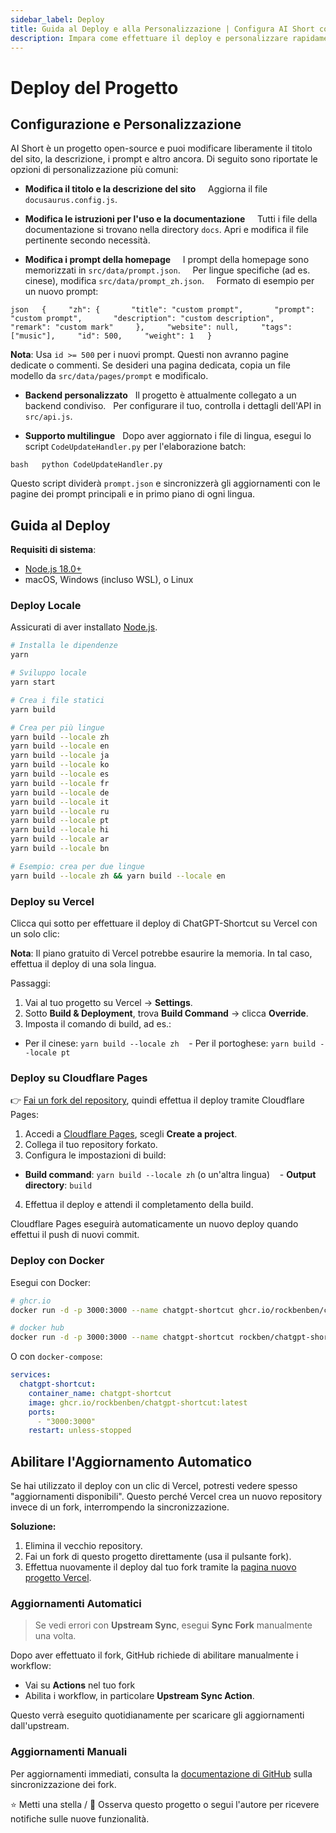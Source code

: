 ```yaml
---
sidebar_label: Deploy
title: Guida al Deploy e alla Personalizzazione | Configura AI Short con Facilità
description: Impara come effettuare il deploy e personalizzare rapidamente il tuo progetto AI Short. Questa guida copre Vercel, Cloudflare, Docker e il deploy locale, oltre a come modificare i contenuti e abilitare gli aggiornamenti automatici.
---
```


# Deploy del Progetto

## Configurazione e Personalizzazione

AI Short è un progetto open-source e puoi modificare liberamente il titolo del sito, la descrizione, i prompt e altro ancora. Di seguito sono riportate le opzioni di personalizzazione più comuni:

- **Modifica il titolo e la descrizione del sito**  
    Aggiorna il file `docusaurus.config.js`.

- **Modifica le istruzioni per l'uso e la documentazione**  
    Tutti i file della documentazione si trovano nella directory `docs`. Apri e modifica il file pertinente secondo necessità.

- **Modifica i prompt della homepage**  
    I prompt della homepage sono memorizzati in `src/data/prompt.json`.  
    Per lingue specifiche (ad es. cinese), modifica `src/data/prompt_zh.json`.  
    Formato di esempio per un nuovo prompt:

`json
  {
    "zh": {
      "title": "custom prompt",
      "prompt": "custom prompt",
      "description": "custom description",
      "remark": "custom mark"
    },
    "website": null,
    "tags": ["music"],
    "id": 500,
    "weight": 1
  }
  `

**Nota**: Usa `id >= 500` per i nuovi prompt. Questi non avranno pagine dedicate o commenti.
Se desideri una pagina dedicata, copia un file modello da `src/data/pages/prompt` e modificalo.

- **Backend personalizzato**
    Il progetto è attualmente collegato a un backend condiviso.
    Per configurare il tuo, controlla i dettagli dell'API in `src/api.js`.

- **Supporto multilingue**
    Dopo aver aggiornato i file di lingua, esegui lo script `CodeUpdateHandler.py` per l'elaborazione batch:

`bash
  python CodeUpdateHandler.py
  `

Questo script dividerà `prompt.json` e sincronizzerà gli aggiornamenti con le pagine dei prompt principali e in primo piano di ogni lingua.

## Guida al Deploy

**Requisiti di sistema**:

- [Node.js 18.0+](https://nodejs.org/)
- macOS, Windows (incluso WSL), o Linux

### Deploy Locale

Assicurati di aver installato [Node.js](https://nodejs.org/).

```bash
# Installa le dipendenze
yarn

# Sviluppo locale
yarn start

# Crea i file statici
yarn build

# Crea per più lingue
yarn build --locale zh
yarn build --locale en
yarn build --locale ja
yarn build --locale ko
yarn build --locale es
yarn build --locale fr
yarn build --locale de
yarn build --locale it
yarn build --locale ru
yarn build --locale pt
yarn build --locale hi
yarn build --locale ar
yarn build --locale bn

# Esempio: crea per due lingue
yarn build --locale zh && yarn build --locale en
```

### Deploy su Vercel

Clicca qui sotto per effettuare il deploy di ChatGPT-Shortcut su Vercel con un solo clic:

[](https://vercel.com/new/clone?repository-url=https%3A%2F%2Fgithub.com%2Frockbenben%2FChatGPT-Shortcut%2Ftree%2Fmain)

**Nota**: Il piano gratuito di Vercel potrebbe esaurire la memoria. In tal caso, effettua il deploy di una sola lingua.

Passaggi:

1.  Vai al tuo progetto su Vercel → **Settings**.
2.  Sotto **Build & Deployment**, trova **Build Command** → clicca **Override**.
3.  Imposta il comando di build, ad es.:

- Per il cinese: `yarn build --locale zh`
   - Per il portoghese: `yarn build --locale pt`

### Deploy su Cloudflare Pages

👉 [Fai un fork del repository](https://github.com/rockbenben/ChatGPT-Shortcut/fork), quindi effettua il deploy tramite Cloudflare Pages:

1.  Accedi a [Cloudflare Pages](https://pages.cloudflare.com/), scegli **Create a project**.
2.  Collega il tuo repository forkato.
3.  Configura le impostazioni di build:

- **Build command**: `yarn build --locale zh` (o un'altra lingua)
   - **Output directory**: `build`

4.  Effettua il deploy e attendi il completamento della build.

Cloudflare Pages eseguirà automaticamente un nuovo deploy quando effettui il push di nuovi commit.

### Deploy con Docker

Esegui con Docker:

```bash
# ghcr.io
docker run -d -p 3000:3000 --name chatgpt-shortcut ghcr.io/rockbenben/chatgpt-shortcut:latest

# docker hub
docker run -d -p 3000:3000 --name chatgpt-shortcut rockben/chatgpt-shortcut:latest
```

O con `docker-compose`:

```yml
services:
  chatgpt-shortcut:
    container_name: chatgpt-shortcut
    image: ghcr.io/rockbenben/chatgpt-shortcut:latest
    ports:
      - "3000:3000"
    restart: unless-stopped
```

## Abilitare l'Aggiornamento Automatico

Se hai utilizzato il deploy con un clic di Vercel, potresti vedere spesso "aggiornamenti disponibili".
Questo perché Vercel crea un nuovo repository invece di un fork, interrompendo la sincronizzazione.

**Soluzione:**

1.  Elimina il vecchio repository.
2.  Fai un fork di questo progetto direttamente (usa il pulsante fork).
3.  Effettua nuovamente il deploy dal tuo fork tramite la [pagina nuovo progetto Vercel](https://vercel.com/new).

### Aggiornamenti Automatici

> Se vedi errori con **Upstream Sync**, esegui **Sync Fork** manualmente una volta.

Dopo aver effettuato il fork, GitHub richiede di abilitare manualmente i workflow:

- Vai su **Actions** nel tuo fork
- Abilita i workflow, in particolare **Upstream Sync Action**.

Questo verrà eseguito quotidianamente per scaricare gli aggiornamenti dall'upstream.

### Aggiornamenti Manuali

Per aggiornamenti immediati, consulta la [documentazione di GitHub](https://docs.github.com/en/pull-requests/collaborating-with-pull-requests/working-with-forks/syncing-a-fork) sulla sincronizzazione dei fork.

⭐ Metti una stella / 👀 Osserva questo progetto o segui l'autore per ricevere notifiche sulle nuove funzionalità.
